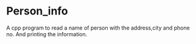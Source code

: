 # Person_info
A cpp program to read a name of person with the address,city and phone no. And printing the information.
